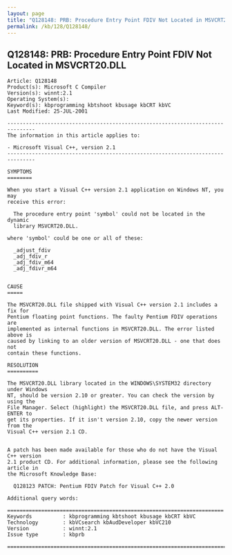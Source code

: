 ```yaml
---
layout: page
title: "Q128148: PRB: Procedure Entry Point FDIV Not Located in MSVCRT20.DLL"
permalink: /kb/128/Q128148/
---
```


## Q128148: PRB: Procedure Entry Point FDIV Not Located in MSVCRT20.DLL

	Article: Q128148
	Product(s): Microsoft C Compiler
	Version(s): winnt:2.1
	Operating System(s): 
	Keyword(s): kbprogramming kbtshoot kbusage kbCRT kbVC
	Last Modified: 25-JUL-2001
	
	-------------------------------------------------------------------------------
	The information in this article applies to:
	
	- Microsoft Visual C++, version 2.1 
	-------------------------------------------------------------------------------
	
	SYMPTOMS
	========
	
	When you start a Visual C++ version 2.1 application on Windows NT, you may
	receive this error:
	
	  The procedure entry point 'symbol' could not be located in the dynamic
	  library MSVCRT20.DLL.
	
	where 'symbol' could be one or all of these:
	
	  _adjust_fdiv
	  _adj_fdiv_r
	  _adj_fdiv_m64
	  _adj_fdivr_m64
	
	
	CAUSE
	=====
	
	The MSVCRT20.DLL file shipped with Visual C++ version 2.1 includes a fix for
	Pentium floating point functions. The faulty Pentium FDIV operations are
	implemented as internal functions in MSVCRT20.DLL. The error listed above is
	caused by linking to an older version of MSVCRT20.DLL - one that does not
	contain these functions.
	
	RESOLUTION
	==========
	
	The MSVCRT20.DLL library located in the WINDOWS\SYSTEM32 directory under Windows
	NT, should be version 2.10 or greater. You can check the version by using the
	File Manager. Select (highlight) the MSVCRT20.DLL file, and press ALT-ENTER to
	get its properties. If it isn't version 2.10, copy the newer version from the
	Visual C++ version 2.1 CD.
	
	
	A patch has been made available for those who do not have the Visual C++ version
	2.1 product CD. For additional information, please see the following article in
	the Microsoft Knowledge Base:
	
	  Q128123 PATCH: Pentium FDIV Patch for Visual C++ 2.0
	
	Additional query words:
	
	======================================================================
	Keywords          : kbprogramming kbtshoot kbusage kbCRT kbVC 
	Technology        : kbVCsearch kbAudDeveloper kbVC210
	Version           : winnt:2.1
	Issue type        : kbprb
	
	=============================================================================
	
